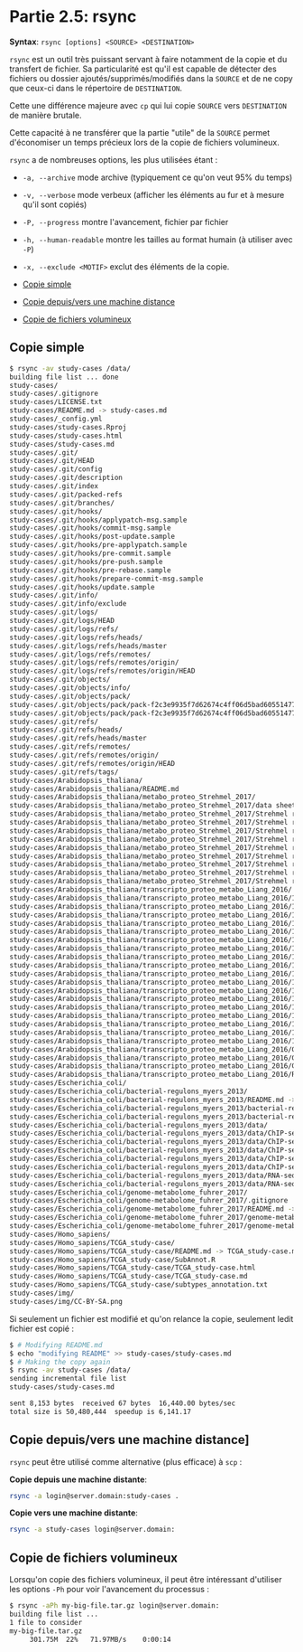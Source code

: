 
# Partie 2.5: rsync

**Syntax**: `rsync [options] <SOURCE> <DESTINATION>`

`rsync` est un outil très puissant servant à faire notamment de la copie et 
du transfert de fichier.
Sa particularité est qu'il est capable de détecter des fichiers ou dossier
ajoutés/supprimés/modifiés dans la `SOURCE` et de ne copy que ceux-ci dans
le répertoire de `DESTINATION`.

Cette une différence majeure avec `cp` qui lui copie `SOURCE` vers `DESTINATION`
de manière brutale.

Cette capacité à ne transférer que la partie "utile" de la `SOURCE` permet
d'économiser un temps précieux lors de la copie de fichiers volumineux.

`rsync` a de nombreuses options, les plus utilisées étant :

- `-a, --archive` mode archive (typiquement ce qu'on veut 95% du temps)
- `-v, --verbose` mode verbeux  (afficher les éléments au fur et à mesure qu'il sont copiés)
- `-P, --progress` montre l'avancement, fichier par fichier
- `-h, --human-readable` montre les tailles au format humain (à utiliser avec `-P`)
- `-x, --exclude <MOTIF>` exclut des éléments de la copie.


- [Copie simple](#copie-simple)
- [Copie depuis/vers une machine distance](#copie-depuis-vers-une-machine-distante)
- [Copie de fichiers volumineux](#copie-de-fichiers-volumineux)

## Copie simple

```bash
$ rsync -av study-cases /data/
building file list ... done
study-cases/
study-cases/.gitignore
study-cases/LICENSE.txt
study-cases/README.md -> study-cases.md
study-cases/_config.yml
study-cases/study-cases.Rproj
study-cases/study-cases.html
study-cases/study-cases.md
study-cases/.git/
study-cases/.git/HEAD
study-cases/.git/config
study-cases/.git/description
study-cases/.git/index
study-cases/.git/packed-refs
study-cases/.git/branches/
study-cases/.git/hooks/
study-cases/.git/hooks/applypatch-msg.sample
study-cases/.git/hooks/commit-msg.sample
study-cases/.git/hooks/post-update.sample
study-cases/.git/hooks/pre-applypatch.sample
study-cases/.git/hooks/pre-commit.sample
study-cases/.git/hooks/pre-push.sample
study-cases/.git/hooks/pre-rebase.sample
study-cases/.git/hooks/prepare-commit-msg.sample
study-cases/.git/hooks/update.sample
study-cases/.git/info/
study-cases/.git/info/exclude
study-cases/.git/logs/
study-cases/.git/logs/HEAD
study-cases/.git/logs/refs/
study-cases/.git/logs/refs/heads/
study-cases/.git/logs/refs/heads/master
study-cases/.git/logs/refs/remotes/
study-cases/.git/logs/refs/remotes/origin/
study-cases/.git/logs/refs/remotes/origin/HEAD
study-cases/.git/objects/
study-cases/.git/objects/info/
study-cases/.git/objects/pack/
study-cases/.git/objects/pack/pack-f2c3e9935f7d62674c4ff06d5bad60551477f2ae.idx
study-cases/.git/objects/pack/pack-f2c3e9935f7d62674c4ff06d5bad60551477f2ae.pack
study-cases/.git/refs/
study-cases/.git/refs/heads/
study-cases/.git/refs/heads/master
study-cases/.git/refs/remotes/
study-cases/.git/refs/remotes/origin/
study-cases/.git/refs/remotes/origin/HEAD
study-cases/.git/refs/tags/
study-cases/Arabidopsis_thaliana/
study-cases/Arabidopsis_thaliana/README.md
study-cases/Arabidopsis_thaliana/metabo_proteo_Strehmel_2017/
study-cases/Arabidopsis_thaliana/metabo_proteo_Strehmel_2017/data sheet 1.pdf
study-cases/Arabidopsis_thaliana/metabo_proteo_Strehmel_2017/Strehmel revised suppl tables/
study-cases/Arabidopsis_thaliana/metabo_proteo_Strehmel_2017/Strehmel revised suppl tables/Revised Suppl Table S1 Roots.xlsx
study-cases/Arabidopsis_thaliana/metabo_proteo_Strehmel_2017/Strehmel revised suppl tables/Revised Suppl Table S2 Root Exudates JL140617.xlsx
study-cases/Arabidopsis_thaliana/metabo_proteo_Strehmel_2017/Strehmel revised suppl tables/Revised Suppl Table S3 Analytical Characterization.xlsx
study-cases/Arabidopsis_thaliana/metabo_proteo_Strehmel_2017/Strehmel revised suppl tables/Revised Suppl Table S4 Root exudate proteome.xlsx
study-cases/Arabidopsis_thaliana/metabo_proteo_Strehmel_2017/Strehmel revised suppl tables/Revised_Suppl_Table_S1_Roots.txt
study-cases/Arabidopsis_thaliana/metabo_proteo_Strehmel_2017/Strehmel revised suppl tables/Revised_Suppl_Table_S2_Root_Exudates_JL140617.txt
study-cases/Arabidopsis_thaliana/metabo_proteo_Strehmel_2017/Strehmel revised suppl tables/Revised_Suppl_Table_S3_Analytical_Characterization.txt
study-cases/Arabidopsis_thaliana/metabo_proteo_Strehmel_2017/Strehmel revised suppl tables/Revised_Suppl_Table_S4_Root_exudate_proteome.txt
study-cases/Arabidopsis_thaliana/transcripto_proteo_metabo_Liang_2016/
study-cases/Arabidopsis_thaliana/transcripto_proteo_metabo_Liang_2016/12870_2016_726_MOESM10_ESM.txt
study-cases/Arabidopsis_thaliana/transcripto_proteo_metabo_Liang_2016/12870_2016_726_MOESM10_ESM.xlsx
study-cases/Arabidopsis_thaliana/transcripto_proteo_metabo_Liang_2016/12870_2016_726_MOESM12_ESM.xlsx
study-cases/Arabidopsis_thaliana/transcripto_proteo_metabo_Liang_2016/12870_2016_726_MOESM13_ESM.xlsx
study-cases/Arabidopsis_thaliana/transcripto_proteo_metabo_Liang_2016/12870_2016_726_MOESM14_ESM.xlsx
study-cases/Arabidopsis_thaliana/transcripto_proteo_metabo_Liang_2016/12870_2016_726_MOESM15_ESM.xlsx
study-cases/Arabidopsis_thaliana/transcripto_proteo_metabo_Liang_2016/12870_2016_726_MOESM16_ESM.xlsx
study-cases/Arabidopsis_thaliana/transcripto_proteo_metabo_Liang_2016/12870_2016_726_MOESM17_ESM.xlsx
study-cases/Arabidopsis_thaliana/transcripto_proteo_metabo_Liang_2016/12870_2016_726_MOESM18_ESM.xlsx
study-cases/Arabidopsis_thaliana/transcripto_proteo_metabo_Liang_2016/12870_2016_726_MOESM19_ESM.txt
study-cases/Arabidopsis_thaliana/transcripto_proteo_metabo_Liang_2016/12870_2016_726_MOESM19_ESM.xlsx
study-cases/Arabidopsis_thaliana/transcripto_proteo_metabo_Liang_2016/12870_2016_726_MOESM1_ESM.txt
study-cases/Arabidopsis_thaliana/transcripto_proteo_metabo_Liang_2016/12870_2016_726_MOESM1_ESM.xlsx
study-cases/Arabidopsis_thaliana/transcripto_proteo_metabo_Liang_2016/12870_2016_726_MOESM2_ESM.txt
study-cases/Arabidopsis_thaliana/transcripto_proteo_metabo_Liang_2016/12870_2016_726_MOESM2_ESM.xlsx
study-cases/Arabidopsis_thaliana/transcripto_proteo_metabo_Liang_2016/12870_2016_726_MOESM3_ESM.txt
study-cases/Arabidopsis_thaliana/transcripto_proteo_metabo_Liang_2016/12870_2016_726_MOESM3_ESM.xlsx
study-cases/Arabidopsis_thaliana/transcripto_proteo_metabo_Liang_2016/12870_2016_726_MOESM4_ESM.xlsx
study-cases/Arabidopsis_thaliana/transcripto_proteo_metabo_Liang_2016/GSM1388555_WT_0.Gene.rpkm.txt.gz
study-cases/Arabidopsis_thaliana/transcripto_proteo_metabo_Liang_2016/GSM1388556_WT_1.Gene.rpkm.txt.gz
study-cases/Arabidopsis_thaliana/transcripto_proteo_metabo_Liang_2016/GSM1388557_WT_8.Gene.rpkm.txt.gz
study-cases/Arabidopsis_thaliana/transcripto_proteo_metabo_Liang_2016/README.md
study-cases/Escherichia_coli/
study-cases/Escherichia_coli/bacterial-regulons_myers_2013/
study-cases/Escherichia_coli/bacterial-regulons_myers_2013/README.md -> bacterial-regulons_myers_2013.md
study-cases/Escherichia_coli/bacterial-regulons_myers_2013/bacterial-regulons_myers_2013.html
study-cases/Escherichia_coli/bacterial-regulons_myers_2013/bacterial-regulons_myers_2013.md
study-cases/Escherichia_coli/bacterial-regulons_myers_2013/data/
study-cases/Escherichia_coli/bacterial-regulons_myers_2013/data/ChIP-seq/
study-cases/Escherichia_coli/bacterial-regulons_myers_2013/data/ChIP-seq/FNR1_vs_input1_cutadapt_bowtie2_homer.bed
study-cases/Escherichia_coli/bacterial-regulons_myers_2013/data/ChIP-seq/FNR1_vs_input1_cutadapt_bowtie2_macs2.bed
study-cases/Escherichia_coli/bacterial-regulons_myers_2013/data/ChIP-seq/FNR_200bp.wig
study-cases/Escherichia_coli/bacterial-regulons_myers_2013/data/ChIP-seq/input_200bp.wig
study-cases/Escherichia_coli/bacterial-regulons_myers_2013/data/RNA-seq/
study-cases/Escherichia_coli/bacterial-regulons_myers_2013/data/RNA-seq/cutadapt_bwa_featureCounts_all.tsv
study-cases/Escherichia_coli/genome-metabolome_fuhrer_2017/
study-cases/Escherichia_coli/genome-metabolome_fuhrer_2017/.gitignore
study-cases/Escherichia_coli/genome-metabolome_fuhrer_2017/README.md -> genome-metabolome_fuhrer_2017.md
study-cases/Escherichia_coli/genome-metabolome_fuhrer_2017/genome-metabolome_fuhrer_2017.html
study-cases/Escherichia_coli/genome-metabolome_fuhrer_2017/genome-metabolome_fuhrer_2017.md
study-cases/Homo_sapiens/
study-cases/Homo_sapiens/TCGA_study-case/
study-cases/Homo_sapiens/TCGA_study-case/README.md -> TCGA_study-case.md
study-cases/Homo_sapiens/TCGA_study-case/SubAnnot.R
study-cases/Homo_sapiens/TCGA_study-case/TCGA_study-case.html
study-cases/Homo_sapiens/TCGA_study-case/TCGA_study-case.md
study-cases/Homo_sapiens/TCGA_study-case/subtypes_annotation.txt
study-cases/img/
study-cases/img/CC-BY-SA.png
```

Si seulement un fichier est modifié et qu'on relance la copie, seulement ledit
fichier est copié :

```bash
$ # Modifying README.md
$ echo "modifying README" >> study-cases/study-cases.md
$ # Making the copy again
$ rsync -av study-cases /data/
sending incremental file list
study-cases/study-cases.md

sent 8,153 bytes  received 67 bytes  16,440.00 bytes/sec
total size is 50,480,444  speedup is 6,141.17
```


## Copie depuis/vers une machine distance]

`rsync` peut être utilisé comme alternative (plus efficace) à `scp` :


**Copie depuis une machine distante**:

```bash
rsync -a login@server.domain:study-cases .
```

**Copie vers une machine distante**:

```bash
rsync -a study-cases login@server.domain:
```


## Copie de fichiers volumineux

Lorsqu'on copie des fichiers volumineux, il peut être intéressant d'utiliser
les options `-Ph` pour voir l'avancement du processus :

```bash
$ rsync -aPh my-big-file.tar.gz login@server.domain:
building file list ...
1 file to consider
my-big-file.tar.gz
     301.75M  22%   71.97MB/s    0:00:14
```








